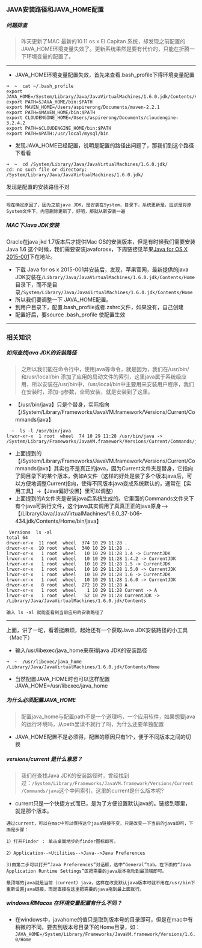 ### JAVA安装路径和JAVA_HOME配置
##### 问题排查
>   昨天更新了MAC 最新的10.11 os x EI Capitan 系统，却发现之前配置的JAVA_HOME环境变量失效了。更新系统果然是要有代价的，只能在折腾一下环境变量的配置了。

---------------------
*   JAVA_HOME环境变量配置失效，首先来查看.bash_profile下得环境变量配置   

```
➜  ~  cat ~/.bash_profile
export JAVA_HOME=/System/Library/Java/JavaVirtualMachines/1.6.0.jdk/Contents/Home
export PATH=$JAVA_HOME/bin:$PATH
export MAVEN_HOME=/Users/aspirerong/Documents/maven-2.2.1
export PATH=$MAVEN_HOME/bin:$PATH
export CLOUDENGINE_HOME=/Users/aspirerong/Documents/cloudengine-3.2.4.2
export PATH=$CLOUDENGINE_HOME/bin:$PATH
export PATH=$PATH:/usr/local/mysql/bin

```
*   发现JAVA_HOME已经配置，说明是配置的路径出问题了，那我们到这个路径下看看 
   
```
➜  ~  cd /System/Library/Java/JavaVirtualMachines/1.6.0.jdk/
cd: no such file or directory: /System/Library/Java/JavaVirtualMachines/1.6.0.jdk/

```
发现是配置的安装路径不对

--------------------
`现在确定原因了，因为之前java JDK，是安装在System，目录下，系统更新是，应该是将原System文件下，内容删除更新了，好吧，那就从新安装一遍`


##### MAC下Java JDK安装
Oracle在java jkd 1.7版本后才提供Mac OS的安装版本，但是有时候我们需要安装Java 1.6 这个时候，我们需要安装javaforosx，下周链接见苹果[Java for OS X 2015-001](https://support.apple.com/kb/DL1572?viewlocale=en_US&locale=en_US)下在地址。

*   下载 Java for os x 2015-001并安装后，发现，苹果官网，最新提供的java JDK安装在`/Library/Java/JavaVirtualMachines/1.6.0.jdk/Contents/Home`目录下，而不是目录`/System/Library/Java/JavaVirtualMachines/1.6.0.jdk/Contents/Home` 
*   所以我们要调整一下 JAVA_HOME配置。
*   到用户目录下，配置.bash_profile或者.zshrc文件，如果没有，自己创建
*   配置好后，要source .bash_profile 使配置生效

----------------------------------
### 相关知识
##### 如何查找java JDK的安装路径
> 之所以我们能在命令行中，使用java等命令，就是因为，我们在/usr/bin/和/usr/local/bin 添加了应用的启动文件的索引，这里java属于系统级应用，所以安装在/usr/bin中，/usr/local/bin中主要用来安装用户程序，我们在安装时，添加-g参数，全局安装，就是安装到了这里。   
  

*   【/usr/bin/java】只是个替身，实际指向【/System/Library/Frameworks/JavaVM.framework/Versions/Current/Commands/java】  

```
  ~  ls -l /usr/bin/java
lrwxr-xr-x  1 root  wheel  74 10 29 11:28 /usr/bin/java -> /System/Library/Frameworks/JavaVM.framework/Versions/Current/Commands/java

```

*    上面提到的【/System/Library/Frameworks/JavaVM.framework/Versions/Current/Commands/java】其实也不是真正的java，因为Current文件夹是替身，它指向了同目录下的某个版本，例如A文件（这样的好处是装了多个版本java后，可以方便地调整Current指向，使得不同版本java变成系统默认的，通常在【实用工具】->【Java偏好设置】里可以调整）
*    上面提到的A文件夹是安装java后系统生成的。它里面的Commands文件夹下有个java可执行文件，这个java其实调用了真真正正的java原身–>【/Library/Java/JavaVirtualMachines/1.6.0_37-b06-434.jdk/Contents/Home/bin/java】     
   
```
 Versions  ls -al
total 64
drwxr-xr-x  11 root  wheel  374 10 29 11:28 .
drwxr-xr-x  10 root  wheel  340 10 29 11:28 ..
lrwxr-xr-x   1 root  wheel   10 10 29 11:28 1.4 -> CurrentJDK
lrwxr-xr-x   1 root  wheel   10 10 29 11:28 1.4.2 -> CurrentJDK
lrwxr-xr-x   1 root  wheel   10 10 29 11:28 1.5 -> CurrentJDK
lrwxr-xr-x   1 root  wheel   10 10 29 11:28 1.5.0 -> CurrentJDK
lrwxr-xr-x   1 root  wheel   10 10 29 11:28 1.6 -> CurrentJDK
lrwxr-xr-x   1 root  wheel   10 10 29 11:28 1.6.0 -> CurrentJDK
drwxr-xr-x   8 root  wheel  272 10 29 11:28 A
lrwxr-xr-x   1 root  wheel    1 10 29 11:28 Current -> A
lrwxr-xr-x   1 root  wheel   52 10 29 11:28 CurrentJDK -> /Library/Java/JavaVirtualMachines/1.6.0.jdk/Contents

```
`输入 ls -al 就能查看到当前应用的安装路径了`

------------------------------------
上面，讲了一坨，看着挺麻烦，起始还有一个获取Java JDK安装路径的小工具（Mac下）   

*   输入/usr/libexec/java_home来获得java JDK的安装路径   

```
➜  ~  /usr/libexec/java_home
/Library/Java/JavaVirtualMachines/1.6.0.jdk/Contents/Home

```
*   当然配置JAVA_HOME时也可以这样配置
JAVA_HOME=/usr/libexec/java_home 

#####  为什么必须配置JAVA_HOME
>  配置java_home与配置path不是一个道理吗，一个应用软件，如果想要java的运行环境吗，从path里读不就行了吗，为什么还要单独配置  

*  JAVA_HOME配置不是必须得，配置的原因只有1个，便于不同版本之间的切换

##### versions/current 是什么意思？
>  我们在查找Java JDK的安装路径时，曾经找到过：`/System/Library/Frameworks/JavaVM.framework/Versions/Current/Commands/java`这个中间索引，这里的current是什么版本呢?

*  current只是一个快捷方式而已，是为了方便设置默认java的。链接到哪里，就是那个版本。

```
通过current，可以在mac中可以保持这个java链接不变，只是改变一下当前的java即可，下面是步骤：

1）打开Finder ： 单击桌面地步的finder图标即可。

2）Application-->Utilities-->Java-->Java Preferences

3)由第二步可以打开“Java Preferences”对话框，选中“General”tab。在下面的“Java Application Runtime Settings”区把需要的java版本拖动到最顶端即可。

最顶端的java就是当前（current）java，这样在改变默认java版本时就不用在/usr/bin下重新设置java链接，而是直接在这里把需要的java拖到最上面就行。
```

##### windows和Macos 在环境变量配置有什么不同？
*   在windows中，javahome的值只是取到版本号的目录即可，但是在mac中有稍微的不同，要去到版本号目录下的Home目录，如：`JAVA_HOME=/System/Library/Frameworks/JavaVM.framework/Versions/1.6.0/Home`


